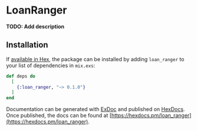 # LoanRanger

**TODO: Add description**

## Installation

If [available in Hex](https://hex.pm/docs/publish), the package can be installed
by adding `loan_ranger` to your list of dependencies in `mix.exs`:

```elixir
def deps do
  [
    {:loan_ranger, "~> 0.1.0"}
  ]
end
```

Documentation can be generated with [ExDoc](https://github.com/elixir-lang/ex_doc)
and published on [HexDocs](https://hexdocs.pm). Once published, the docs can
be found at [https://hexdocs.pm/loan_ranger](https://hexdocs.pm/loan_ranger).

